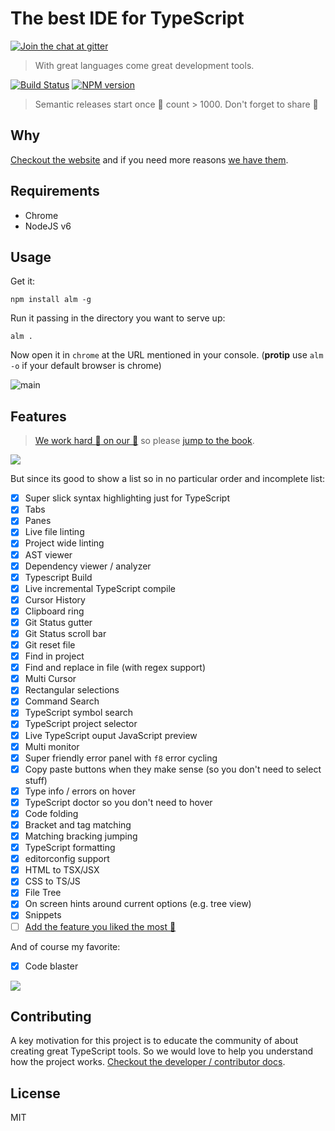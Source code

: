 # The best IDE for TypeScript

[![Join the chat at  gitter][gitter-image]][gitter-url]

> With great languages come great development tools.

[![Build Status][travis-image]][travis-url]
[![NPM version][npm-image]][npm-url]

> Semantic releases start once 🌟 count > 1000. Don't forget to share 🌹

## Why

[Checkout the website](http://alm.tools) and if you need more reasons [we have them](https://basarat.gitbooks.io/alm/content/contributing/why.html).

## Requirements

* Chrome
* NodeJS v6

## Usage

Get it:
```
npm install alm -g
```

Run it passing in the directory you want to serve up:
```
alm .
```

Now open it in `chrome` at the URL mentioned in your console. (**protip** use `alm -o` if your default browser is chrome)

![main](https://raw.githubusercontent.com/alm-tools/alm-tools.github.io/master/screens/main.png)

## Features

> [We work hard :construction_worker: on our :memo:][docs] so please [jump to the book][docs].

[![][cover]][docs]

But since its good to show a list so in no particular order and incomplete list:

* [x] Super slick syntax highlighting just for TypeScript
* [x] Tabs
* [x] Panes
* [x] Live file linting
* [x] Project wide linting
* [x] AST viewer
* [x] Dependency viewer / analyzer
* [x] Typescript Build
* [x] Live incremental TypeScript compile
* [x] Cursor History
* [x] Clipboard ring
* [x] Git Status gutter
* [x] Git Status scroll bar
* [x] Git reset file
* [x] Find in project
* [x] Find and replace in file (with regex support)
* [x] Multi Cursor
* [x] Rectangular selections
* [x] Command Search
* [x] TypeScript symbol search
* [x] TypeScript project selector
* [x] Live TypeScript ouput JavaScript preview
* [x] Multi monitor
* [x] Super friendly error panel with `f8` error cycling
* [x] Copy paste buttons when they make sense (so you don't need to select stuff)
* [x] Type info / errors on hover
* [x] TypeScript doctor so you don't need to hover
* [x] Code folding
* [x] Bracket and tag matching
* [x] Matching bracking jumping
* [x] TypeScript formatting
* [x] editorconfig support
* [x] HTML to TSX/JSX
* [x] CSS to TS/JS
* [x] File Tree
* [x] On screen hints around current options (e.g. tree view)
* [x] Snippets
* [ ] [Add the feature you liked the most 🌹](https://github.com/alm-tools/alm/pulls)

And of course my favorite:

* [x] Code blaster

![](https://raw.githubusercontent.com/alm-tools/alm-tools.github.io/master/screens/blaster.gif)

## Contributing
A key motivation for this project is to educate the community of about creating great TypeScript tools. So we would love to help you understand how the project works. [Checkout the developer / contributor docs][contributing].

## License

MIT

[docs]: https://basarat.gitbooks.io/alm/content/
[contributing]: https://basarat.gitbooks.io/alm/content/contributing/
[cover]: https://raw.githubusercontent.com/alm-tools/alm-tools.github.io/master/screens/cover_small.png
[npm-image]: https://img.shields.io/npm/v/alm.svg?style=flat
[npm-url]: https://npmjs.org/package/alm
[travis-image]: https://travis-ci.org/alm-tools/alm.svg?branch=master
[travis-url]:https://travis-ci.org/alm-tools/alm
[gitter-image]: https://badges.gitter.im/Join%20Chat.svg
[gitter-url]: https://gitter.im/alm-tools/alm?utm_source=badge&utm_medium=badge&utm_campaign=pr-badge&utm_content=badge
